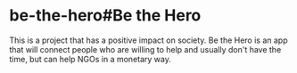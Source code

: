 # be-the-hero#Be the Hero
This is a project that has a positive impact on society. Be the Hero is an app that will connect people who are willing to help and usually don't have the time, but can help NGOs in a monetary way.
